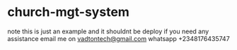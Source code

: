 # church-mgt-system

note this is just an example and it shouldnt be deploy if you need any assistance email me on  vadtontech@gmail.com whatsapp +2348176435747
